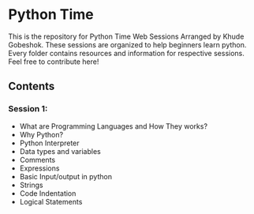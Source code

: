# Python Time

This is the repository for Python Time Web Sessions Arranged by Khude Gobeshok. These sessions are organized to help beginners learn python. Every folder contains resources and information for respective sessions. Feel free to contribute here!

## Contents

### Session 1:
- What are Programming Languages and How They works?
- Why Python?
- Python Interpreter
- Data types and variables
- Comments
- Expressions
- Basic Input/output in python
- Strings
- Code Indentation
- Logical Statements